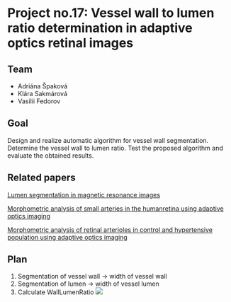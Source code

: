 # Project no.17: Vessel wall to lumen ratio determination in adaptive optics retinal images

## Team
- Adriána Špaková
- Klára Sakmárová
- Vasilii Fedorov

## Goal
Design and realize automatic algorithm for vessel wall segmentation. Determine the
vessel wall to lumen ratio. Test the proposed algorithm and evaluate the obtained
results.

## Related papers
[Lumen segmentation in magnetic resonance images](https://www.sciencedirect.com/science/article/pii/S0010482516302827)

[Morphometric analysis of small arteries in the humanretina using adaptive optics imaging](https://www.researchgate.net/publication/259651521_Morphometric_analysis_of_small_arteries_in_the_human_retina_using_adaptive_optics_imaging_Relationship_with_blood_pressure_and_focal_vascular_changes)

[Morphometric analysis of retinal arterioles in control and hypertensive population using adaptive optics imaging](https://www.ncbi.nlm.nih.gov/pmc/articles/PMC6786142/)

## Plan
1) Segmentation of vessel wall -> width of vessel wall
2) Segmentation of lumen -> width of vessel lumen
3) Calculate WallLumenRatio <img src="https://render.githubusercontent.com/render/math?math={\color{red}\WLR = \frac{\text{vessel wall width}}{\text{vessel lumen width}}}">

